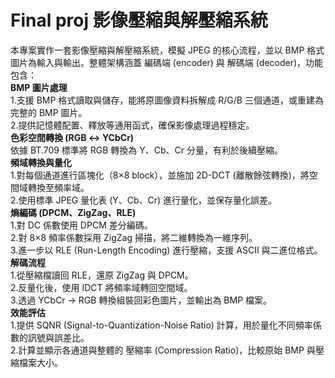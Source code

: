 # Final proj 影像壓縮與解壓縮系統

本專案實作一套影像壓縮與解壓縮系統，模擬 JPEG 的核心流程，並以 BMP 格式圖片為輸入與輸出。整體架構涵蓋 編碼端 (encoder) 與 解碼端 (decoder)，功能包含：  
**BMP 圖片處理**   
  1.支援 BMP 格式讀取與儲存，能將原圖像資料拆解成 R/G/B 三個通道，或重建為完整的 BMP 圖片。  
  2.提供記憶體配置、釋放等通用函式，確保影像處理過程穩定。  
**色彩空間轉換 (RGB ↔ YCbCr)**  
  依據 BT.709 標準將 RGB 轉換為 Y、Cb、Cr 分量，有利於後續壓縮。  
**頻域轉換與量化**  
  1.對每個通道進行區塊化（8×8 block），並施加 2D-DCT (離散餘弦轉換)，將空間域轉換至頻率域。  
  2.使用標準 JPEG 量化表 (Y、Cb、Cr) 進行量化，並保存量化誤差。  
**熵編碼 (DPCM、ZigZag、RLE)**  
  1.對 DC 係數使用 DPCM 差分編碼。  
  2.對 8×8 頻率係數採用 ZigZag 掃描，將二維轉換為一維序列。  
  3.進一步以 RLE (Run-Length Encoding) 進行壓縮，支援 ASCII 與二進位格式。  
**解碼流程**  
  1.從壓縮檔讀回 RLE，還原 ZigZag 與 DPCM。  
  2.反量化後，使用 IDCT 將頻率域轉回空間域。  
  3.透過 YCbCr → RGB 轉換組裝回彩色圖片，並輸出為 BMP 檔案。  
**效能評估**  
  1.提供 SQNR (Signal-to-Quantization-Noise Ratio) 計算，用於量化不同頻率係數的訊號與誤差比。  
  2.計算並顯示各通道與整體的 壓縮率 (Compression Ratio)，比較原始 BMP 與壓縮檔案大小。  
